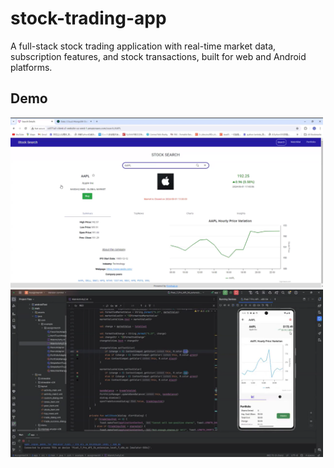 # stock-trading-app
A full-stack stock trading application with real-time market data, subscription features, and stock transactions, built for web and Android platforms.

## Demo
<a href="https://drive.google.com/file/d/1FuBP9MAWP6lEbHyDbRujikZj5cPJbRm0/view?usp=drive_link" target="_blank">
  <img src="images/Web.jpg" alt="Web Demo" width="500">
</a>

<a href="https://drive.google.com/file/d/1EFmTAK472GqSXwqWyU8VMoEMKUmb9vyI/view?usp=drive_link" target="_blank">
  <img src="images/Android.jpg" alt="Android Demo" width="500">
</a>
